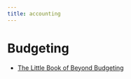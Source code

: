 ```yaml
---
title: accounting
---
```


# Budgeting
- [The Little Book of Beyond Budgeting](https://www.bookdepository.com/The-Little-Book-of-Beyond-Budgeting-Steve-Morlidge/9781785899287?redirected=true&utm_medium=Google&utm_campaign=Base11&utm_source=AU&utm_content=The-Little-Book-of-Beyond-Budgeting&selectCurrency=AUD&w=AF45AU968DM5RMA80CZ5ACPZ&pdg=kwd-104399949699:cmp-680104063:adg-32696820702:crv-151943499815:pid-9781785899287:dev-c&gclid=CjwKCAiA07PRBRBJEiwAS20SIDPwTmhw8m8GtwpcIzS9Gu0wBNSbbJTvzzfY16mNPKKPGSUef4Do4BoCmU4QAvD_BwE)
